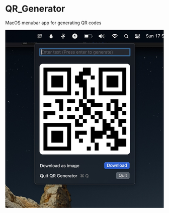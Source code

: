 # QR_Generator
MacOS menubar app for generating QR codes

![Screenshot](https://raw.githubusercontent.com/rishi-singh26/QR_Generator/main/Screenshot.jpg)
